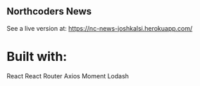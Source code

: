 ## Northcoders News

See a live version at: https://nc-news-joshkalsi.herokuapp.com/ 

# Built with:
React
React Router
Axios
Moment
Lodash 
